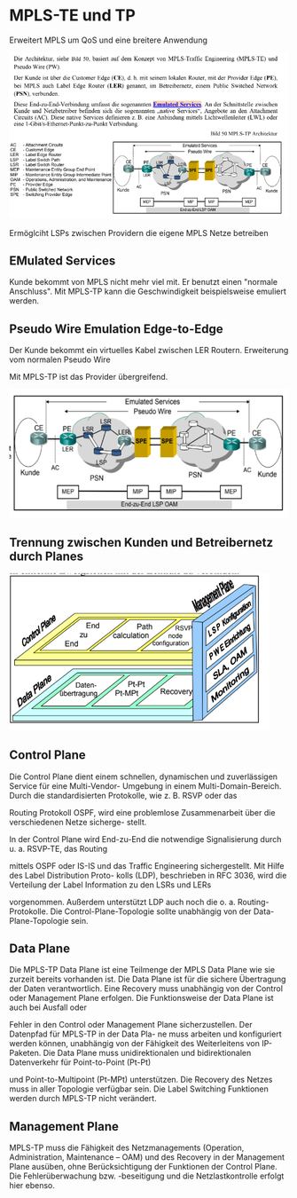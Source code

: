 # MPLS-TE und TP

Erweitert MPLS um QoS und eine breitere Anwendung

![image](../assets/mpls_tp_te.png)

Ermöglciht LSPs zwischen Providern die eigene MPLS Netze betreiben

## EMulated Services

Kunde bekommt von MPLS nicht mehr viel mit. Er benutzt einen "normale Anschluss". Mit MPLS-TP kann die Geschwindigkeit beispielsweise emuliert werden.

## Pseudo Wire Emulation Edge-to-Edge

Der Kunde bekommt ein virtuelles Kabel zwischen LER Routern. Erweiterung vom normalen Pseudo Wire

Mit MPLS-TP ist das Provider übergreifend.

![image](../assets/mpls_pseudo_wire.png)

## Trennung zwischen Kunden und Betreibernetz durch Planes

![image](../assets/Planes.png)
## Control Plane

Die Control Plane dient einem schnellen, dynamischen und zuverlässigen Service für eine Multi-Vendor-
Umgebung in einem Multi-Domain-Bereich. Durch die standardisierten Protokolle, wie z. B. RSVP oder das

Routing Protokoll OSPF, wird eine problemlose Zusammenarbeit über die verschiedenen Netze sicherge-
stellt.

In der Control Plane wird End-zu-End die notwendige Signalisierung durch u. a. RSVP-TE, das Routing

mittels OSPF oder IS-IS und das Traffic Engineering sichergestellt. Mit Hilfe des Label Distribution Proto-
kolls (LDP), beschrieben in RFC 3036, wird die Verteilung der Label Information zu den LSRs und LERs

vorgenommen. Außerdem unterstützt LDP auch noch die o. a. Routing-Protokolle.
Die Control-Plane-Topologie sollte unabhängig von der Data-Plane-Topologie sein.

## Data Plane


Die MPLS-TP Data Plane ist eine Teilmenge der MPLS Data Plane wie sie zurzeit bereits vorhanden ist. Die
Data Plane ist für die sichere Übertragung der Daten verantwortlich. Eine Recovery muss unabhängig von
der Control oder Management Plane erfolgen. Die Funktionsweise der Data Plane ist auch bei Ausfall oder

Fehler in den Control oder Management Plane sicherzustellen. Der Datenpfad für MPLS-TP in der Data Pla-
ne muss arbeiten und konfiguriert werden können, unabhängig von der Fähigkeit des Weiterleitens von IP-
Paketen. Die Data Plane muss unidirektionalen und bidirektionalen Datenverkehr für Point-to-Point (Pt-Pt)

und Point-to-Multipoint (Pt-MPt) unterstützen. Die Recovery des Netzes muss in aller Topologie verfügbar
sein. Die Label Switching Funktionen werden durch MPLS-TP nicht verändert.

## Management Plane 

MPLS-TP muss die Fähigkeit des Netzmanagements (Operation, Administration, Maintenance – OAM) und
des Recovery in der Management Plane ausüben, ohne Berücksichtigung der Funktionen der Control Plane.
Die Fehlerüberwachung bzw. -beseitigung und die Netzlastkontrolle erfolgt hier ebenso.